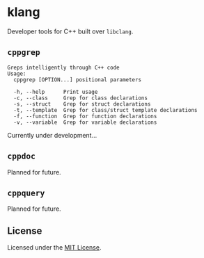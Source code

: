# klang
Developer tools for C++ built over `libclang`.

## `cppgrep`
```text
Greps intelligently through C++ code
Usage:
  cppgrep [OPTION...] positional parameters

  -h, --help      Print usage
  -c, --class     Grep for class declarations
  -s, --struct    Grep for struct declarations
  -t, --template  Grep for class/struct template declarations
  -f, --function  Grep for function declarations
  -v, --variable  Grep for variable declarations
```

Currently under development...

## `cppdoc`
Planned for future.

## `cppquery`
Planned for future.

## License
Licensed under the [MIT License](LICENSE).

